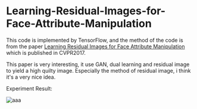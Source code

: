 # Learning-Residual-Images-for-Face-Attribute-Manipulation

This code is implemented by TensorFlow, and the method of the code is from the paper [Learning Residual Images for Face Attribute Manipulation](http://openaccess.thecvf.com/content_cvpr_2017/papers/Shen_Learning_Residual_Images_CVPR_2017_paper.pdf) which is published in CVPR2017.

This paper is very interesting, it use GAN, dual learning and residual image to yield a high quilty image. Especially the method of residual image, i think it's a very nice idea.

Experiment Result:


![aaa](https://github.com/MingtaoGuo/Learning-Residual-Images-for-Face-Attribute-Manipulation/raw/master/result/ExpResult.jpg)


